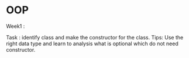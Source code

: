 # OOP

Week1 :

Task : identify class and make the constructor for the class.
Tips: Use the right data type and learn to analysis what is optional which do not need constructor.